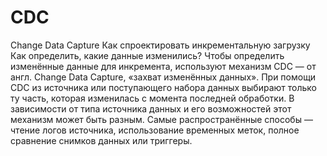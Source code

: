 # CDC
Change Data Capture
Как спроектировать инкрементальную загрузку
Как определить, какие данные изменились?
Чтобы определить изменённые данные для инкремента, используют механизм CDC — от англ. Change Data Capture, «захват изменённых данных». При помощи CDC из источника или поступающего набора данных выбирают только ту часть, которая изменилась с момента последней обработки.
В зависимости от типа источника данных и его возможностей этот механизм может быть разным. Самые распространённые способы — чтение логов источника, использование временных меток, полное сравнение снимков данных или триггеры.
